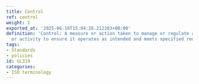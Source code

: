 ```yaml
---
title: Control
ref: control
weight: 1
exported_at: '2025-06-16T15:04:26.212283+00:00'
definition: 'Control: A measure or action taken to manage or regulate a process, system,
  or activity to ensure it operates as intended and meets specified requirements.'
tags:
- Standards
- policies
id: GL319
categories:
- ISO terminology
---
```


